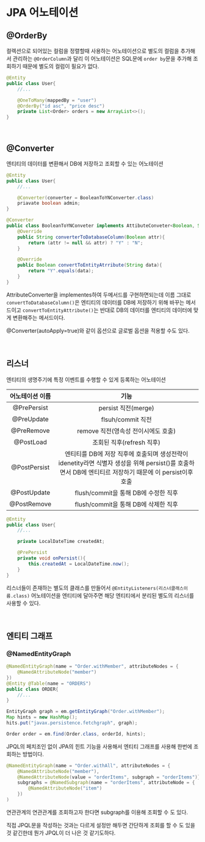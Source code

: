 # JPA 어노테이션
## @OrderBy

컬렉션으로 되어있는 컬럼을 정렬할때 사용하는 어노테이션으로 별도의 컬럼을 추가해서 관리하는 `@OrderColumn`과 달리 이 어노테이션은 SQL문에 `order by`문을 추가해 조회하기 때문에 별도의 컬럼이 필요가 없다.

```java
@Entity
public class User{
    //...

    @OneToMany(mappedBy = "user")
    @OrderBy("id asc", "price desc")
    private List<Order> orders = new ArrayList<>();
}
```

<br>

## @Converter

엔티티의 데이터를 변환해서 DB에 저장하고 조회할 수 있는 어노테이션

```java
@Entity
public class User{
    //...

    @Converter(converter = BooleanToYNConverter.class)
    priavate boolean admin;
}

@Converter
public class BooleanToYNConveter implements AttibuteConveter<Boolean, String>{
    @Override
    public String converterToDatabaseColumn(Boolean attr){
        return (attr != null && attr) ? "Y" : "N";
    }

    @Override
    public Boolean convertToEntityAtrribute(String data){
        return "Y".equals(data);
    }
}
```

AttributeConverter을 implementes하여 두메서드를 구현하면되는데 이름 그대로 `convertToDatabaseColumn()`은 엔티티의 데이터를 DB에 저장하기 위해 바꾸는 메서드이고 `convertToEntityAttribute()`는 반대로 DB의 데이터를 엔티티의 데이터에 맞게 변환해주는 메서드이다.

@Converter(autoApply=true)와 같이 옵션으로 글로벌 옵션을 적용할 수도 있다.

<br>

## 리스너

엔티티의 생명주기에 특정 이벤트를 수행할 수 있게 등록하는 어노테이션

| 어노테이션 이름 |                                                                          기능                                                                           |
| :-------------: | :-----------------------------------------------------------------------------------------------------------------------------------------------------: |
|   @PrePersist   |                                                                   persist 직전(merge)                                                                   |
|   @PreUpdate    |                                                                    flsuh/commit 직전                                                                    |
|   @PreRemove    |                                                           remove 직전(영속성 전이시에도 호출)                                                           |
|    @PostLoad    |                                                                조회된 직후(refresh 직후)                                                                |
|  @PostPersist   | 엔티티를 DB에 저장 직후에 호출되며 생성전략이 idenetity라면 식별자 생성을 위해 persist()를 호출하면서 DB에 엔티티르 저장하기 때문에 이 persist이후 호출 |
|   @PostUpdate   |                                                          flush/commit을 통해 DB에 수정한 직후                                                           |
|   @PostRemove   |                                                          flush/commit을 통해 DB에 삭제한 직후                                                           |

```java
@Entity
public class User{
    //...

    private LocalDateTime createdAt;

    @PrePersist
    private void onPersist(){
        this.createdAt = LocalDateTime.now();
    }
}
```

리스너들이 존재하는 별도의 클래스를 만들어서 `@EntityListeners(리스너클래스이름.class)` 어노테이션을 엔티티에 달아주면 해당 엔티티에서 분리된 별도의 리스너를 사용할 수 있다.

<br>

## 엔티티 그래프

### @NamedEntityGraph

```java
@NamedEntityGraph(name = "Order.withMember", attributeNodes = {
    @NamedAttributeNode("member")
})
@Entity @Table(name = "ORDERS")
public class ORDER{
    //...
}

EntityGraph graph = em.getEntityGraph("Order.withMember");
Map hints = new HashMap();
hits.put("javax.persistence.fetchgraph", graph);

Order order = em.find(Order.class, orderId, hints);
```

JPQL의 페치조인 없이 JPA의 힌트 기능을 사용해서 엔티티 그래프를 사용해 한번에 조회하는 방법이다.

```java
@NamedEntityGraph(name = "Order.withAll", attributeNodes = {
    @NamedAttributeNode("member"),
    @NamedAttributeNode(value = "orderItems", subgraph = "orderItems")},
    subgraphs = @NamedSubgraph(name = "orderItems", attributeNode = {
        @NamedAttributeNode("item")
    })
)
```

연관관계의 연관관계를 조회하고자 한다면 subgraph를 이용해 조회할 수 도 있다.

직접 JPQL문을 작성하는 것과는 다르게 설정만 해두면 간단하게 조회를 할 수 도 있을 것 같긴한데 뭔가 JPQL이 더 나은 것 같기도하다.
